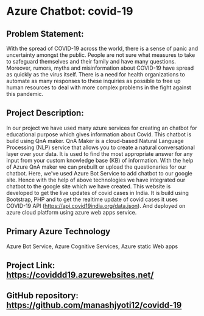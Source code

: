 # Azure Chatbot: covid-19

## Problem Statement:

With the spread of COVID-19 across the world, there is a sense of panic and uncertainty amongst the public. People are not sure what measures to take to safeguard themselves and their family and have many questions. Moreover, rumors, myths and misinformation about COVID-19 have spread as quickly as the virus itself. There is a need for health organizations to automate as many responses to these inquiries as possible to free up human resources to deal with more complex problems in the fight against this pandemic.

## Project Description:

In our project we have used many azure services for creating an chatbot for educational purpose which gives information about Covid. This chatbot is build using QnA maker.  QnA Maker is a cloud-based Natural Language Processing (NLP) service that allows you to create a natural conversational layer over your data. It is used to find the most appropriate answer for any input from your custom knowledge base (KB) of information. With the help of Azure QnA maker we can prebuilt or upload the questionaries for our chatbot. Here, we've used Azure Bot Service to add chatbot to our google site. Hence with the help of above technologies we have integrated our chatbot to the google site which we have created.
This website is developed to get the live updates of covid cases in India. It is build using Bootstrap, PHP and to get the realtime update of covid cases it uses COVID-19 API (https://api.covid19india.org/data.json). And deployed on azure cloud platform using azure web apps service.

## Primary Azure Technology

Azure Bot Service, Azure Cognitive Services, Azure static Web apps

## Project Link: https://coviddd19.azurewebsites.net/

##  GitHub repository: https://github.com/manashjyoti12/covidd-19
